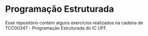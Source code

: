 # Programação Estruturada

Esse repositório contém alguns exercícios realizados na cadeira de TCC00347 - Programação Estruturada do IC UFF.
